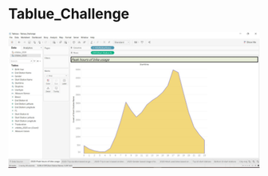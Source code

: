 # Tablue_Challenge
![](https://github.com/SHARRAO/Tablue_Challenge/blob/main/Capture1.JPG?raw=true)
